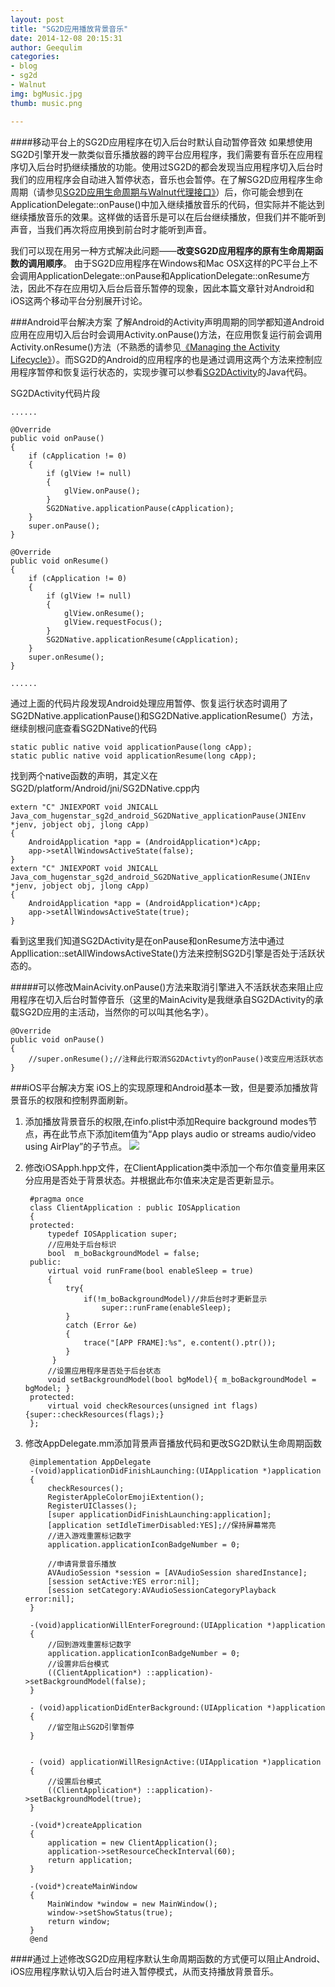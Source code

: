 ```yaml
---
layout: post
title: "SG2D应用播放背景音乐"
date: 2014-12-08 20:15:31
author: Geequlim
categories: 
- blog 
- sg2d
- Walnut
img: bgMusic.jpg
thumb: music.png

---
```


####移动平台上的SG2D应用程序在切入后台时默认自动暂停音效
如果想使用SG2D引擎开发一款类似音乐播放器的跨平台应用程序，我们需要有音乐在应用程序切入后台时扔继续播放的功能。使用过SG2D的都会发现当应用程序切入后台时我们的应用程序会自动进入暂停状态，音乐也会暂停。在了解SG2D应用程序生命周期（请参见[SG2D应用生命周期与Walnut代理接口》]()）后，你可能会想到在ApplicationDelegate::onPause()中加入继续播放音乐的代码，但实际并不能达到继续播放音乐的效果。这样做的话音乐是可以在后台继续播放，但我们并不能听到声音，当我们再次将应用换到前台时才能听到声音。

<!--more-->

我们可以现在用另一种方式解决此问题——**改变SG2D应用程序的原有生命周期函数的调用顺序**。
由于SG2D应用程序在Windows和Mac OSX这样的PC平台上不会调用ApplicationDelegate::onPause和ApplicationDelegate::onResume方法，因此不存在应用切入后台后音乐暂停的现象，因此本篇文章针对Android和iOS这两个移动平台分别展开讨论。

###Android平台解决方案
了解Android的Activity声明周期的同学都知道Android应用在应用切入后台时会调用Activity.onPause()方法，在应用恢复运行前会调用Activity.onResume()方法（不熟悉的请参见[《Managing the Activity Lifecycle》](http://developer.android.com/training/basics/activity-lifecycle/index.html)）。而SG2D的Android的应用程序的也是通过调用这两个方法来控制应用程序暂停和恢复运行状态的，实现步骤可以参看[SG2DActivity]()的Java代码。

SG2DActivity代码片段

    ......
    
    @Override
	public void onPause()
	{
		if (cApplication != 0)
		{
			if (glView != null)
			{
				glView.onPause();
			}
			SG2DNative.applicationPause(cApplication);
		}
		super.onPause();
	}
	
	@Override
	public void onResume()
	{
		if (cApplication != 0)
		{
			if (glView != null)
			{
				glView.onResume();
				glView.requestFocus();
			}
			SG2DNative.applicationResume(cApplication);
		}
		super.onResume();
	}
	
	......

通过上面的代码片段发现Android处理应用暂停、恢复运行状态时调用了SG2DNative.applicationPause()和SG2DNative.applicationResume(）方法，继续剖根问底查看SG2DNative的代码

    static public native void applicationPause(long cApp);
	static public native void applicationResume(long cApp);
	
找到两个native函数的声明，其定义在SG2D/platform/Android/jni/SG2DNative.cpp内

    extern "C" JNIEXPORT void JNICALL Java_com_hugenstar_sg2d_android_SG2DNative_applicationPause(JNIEnv *jenv, jobject obj, jlong cApp)
	{
        AndroidApplication *app = (AndroidApplication*)cApp;
        app->setAllWindowsActiveState(false);
    }
    extern "C" JNIEXPORT void JNICALL Java_com_hugenstar_sg2d_android_SG2DNative_applicationResume(JNIEnv *jenv, jobject obj, jlong cApp)
    {
        AndroidApplication *app = (AndroidApplication*)cApp;
        app->setAllWindowsActiveState(true);
    }
    
看到这里我们知道SG2DActivity是在onPause和onResume方法中通过Appllication::setAllWindowsActiveState()方法来控制SG2D引擎是否处于活跃状态的。

#####可以修改MainAcivity.onPause()方法来取消引擎进入不活跃状态来阻止应用程序在切入后台时暂停音乐（这里的MainAcivity是我继承自SG2DActivity的承载SG2D应用的主活动，当然你的可以叫其他名字）。

    @Override
    public void onPause() 
    {
    	//super.onResume();//注释此行取消SG2DActivty的onPause()改变应用活跃状态
    }
	

###iOS平台解决方案
iOS上的实现原理和Android基本一致，但是要添加播放背景音乐的权限和控制界面刷新。

1. 添加播放背景音乐的权限,在info.plist中添加Require background modes节点，再在此节点下添加item值为“App plays audio or streams audio/video using AirPlay”的子节点。
![](http://geequlim.qiniudn.com/QQ20141208-1.png)

2. 修改iOSApph.hpp文件，在ClientApplication类中添加一个布尔值变量用来区分应用是否处于背景状态。并根据此布尔值来决定是否更新显示。

        #pragma once
        class ClientApplication : public IOSApplication
        {
        protected:
            typedef IOSApplication super;
            //应用处于后台标识
            bool  m_boBackgroundModel = false;
        public:
            virtual void runFrame(bool enableSleep = true)
            {
                try{
                    if(!m_boBackgroundModel)//非后台时才更新显示
                        super::runFrame(enableSleep);
                }
                catch (Error &e)
                {
                    trace("[APP FRAME]:%s", e.content().ptr());
                }
             }
            //设置应用程序是否处于后台状态
            void setBackgroundModel(bool bgModel){ m_boBackgroundModel = bgModel; }
        protected:
            virtual void checkResources(unsigned int flags){super::checkResources(flags);}
        };
        
3. 修改AppDelegate.mm添加背景声音播放代码和更改SG2D默认生命周期函数
        
        @implementation AppDelegate
        -(void)applicationDidFinishLaunching:(UIApplication *)application
        {
            checkResources();
            RegisterAppleColorEmojiExtention();
            RegisterUIClasses();
            [super applicationDidFinishLaunching:application];
            [application setIdleTimerDisabled:YES];//保持屏幕常亮
            //进入游戏重置标记数字
            application.applicationIconBadgeNumber = 0;
            
            //申请背景音乐播放
            AVAudioSession *session = [AVAudioSession sharedInstance];
            [session setActive:YES error:nil];
            [session setCategory:AVAudioSessionCategoryPlayback error:nil];
        }
        
        -(void)applicationWillEnterForeground:(UIApplication *)application
        {
            //回到游戏重置标记数字
            application.applicationIconBadgeNumber = 0;
            //设置非后台模式
            ((ClientApplication*) ::application)->setBackgroundModel(false);
        }
        
        - (void)applicationDidEnterBackground:(UIApplication *)application
        {
            //留空阻止SG2D引擎暂停
        }
        
        
        - (void) applicationWillResignActive:(UIApplication *)application
        {
            //设置后台模式
            ((ClientApplication*) ::application)->setBackgroundModel(true);
        }
        
        -(void*)createApplication
        {
            application = new ClientApplication();
            application->setResourceCheckInterval(60);
            return application;
        }
        
        -(void*)createMainWindow
        {
            MainWindow *window = new MainWindow();
            window->setShowStatus(true);
            return window;
        }
        @end
        
        

####通过上述修改SG2D应用程序默认生命周期函数的方式便可以阻止Android、iOS应用程序默认切入后台时进入暂停模式，从而支持播放背景音乐。